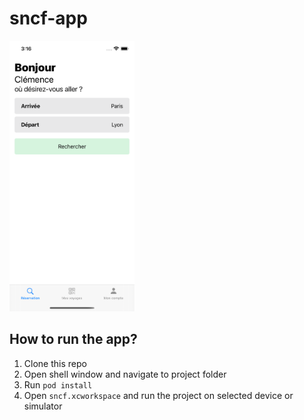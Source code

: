 # sncf-app

<img src="https://raw.githubusercontent.com/m-rtin/sncf-app/main/start.png" width="200">


## How to run the app?
1. Clone this repo
1. Open shell window and navigate to project folder
1. Run `pod install`
1. Open `sncf.xcworkspace` and run the project on selected device or simulator

